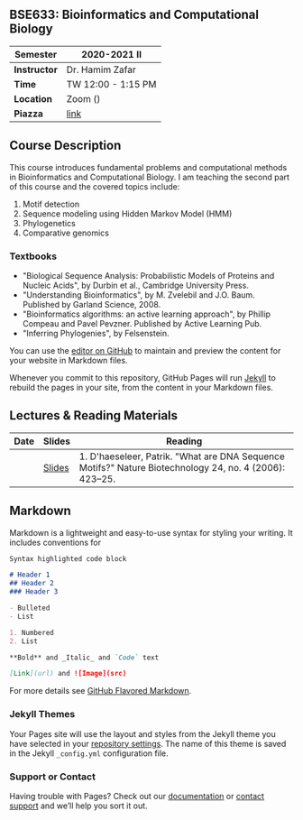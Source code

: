 ## BSE633: Bioinformatics and Computational Biology

|Semester | 2020-2021 II |
| --- | --- |
|**Instructor** | Dr. Hamim Zafar |
|**Time** | TW 12:00 - 1:15 PM |
|**Location** | Zoom () |
|**Piazza** | [link]() |

## Course Description
This course introduces fundamental problems and computational methods in Bioinformatics and Computational Biology. I am teaching the second part of this course and the covered topics include:
1. Motif detection
2. Sequence modeling using Hidden Markov Model (HMM)
3. Phylogenetics
4. Comparative genomics

### Textbooks
- "Biological Sequence Analysis: Probabilistic Models of Proteins and Nucleic Acids", by Durbin et al., Cambridge University Press.
- "Understanding Bioinformatics", by M. Zvelebil and J.O. Baum. Published by Garland Science, 2008.
- "Bioinformatics algorithms: an active learning approach", by Phillip Compeau and Pavel Pevzner. Published by Active Learning Pub.
- "Inferring Phylogenies", by Felsenstein. 

You can use the [editor on GitHub](https://github.com/hamimzafar/bs633a_2021/edit/gh-pages/index.md) to maintain and preview the content for your website in Markdown files.

Whenever you commit to this repository, GitHub Pages will run [Jekyll](https://jekyllrb.com/) to rebuild the pages in your site, from the content in your Markdown files.

## Lectures & Reading Materials

|Date | Slides | Reading |
| --- | --- | --- |
| | [Slides](https://drive.google.com/file/d/1-ehDL_cBoWj2XWjoX7pfT1SaT7y7opvm/view?usp=sharing) | 1. D'haeseleer, Patrik. "What are DNA Sequence Motifs?" Nature Biotechnology 24, no. 4 (2006): 423–25. |

## Markdown

Markdown is a lightweight and easy-to-use syntax for styling your writing. It includes conventions for

```markdown
Syntax highlighted code block

# Header 1
## Header 2
### Header 3

- Bulleted
- List

1. Numbered
2. List

**Bold** and _Italic_ and `Code` text

[Link](url) and ![Image](src)
```

For more details see [GitHub Flavored Markdown](https://guides.github.com/features/mastering-markdown/).

### Jekyll Themes

Your Pages site will use the layout and styles from the Jekyll theme you have selected in your [repository settings](https://github.com/hamimzafar/bs633a_2021/settings). The name of this theme is saved in the Jekyll `_config.yml` configuration file.

### Support or Contact

Having trouble with Pages? Check out our [documentation](https://docs.github.com/categories/github-pages-basics/) or [contact support](https://support.github.com/contact) and we’ll help you sort it out.
